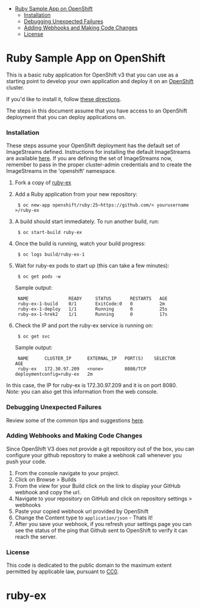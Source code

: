 

<!-- toc -->

- [Ruby Sample App on OpenShift](#ruby-sample-app-on-openshift)
    + [Installation](#installation)
    + [Debugging Unexpected Failures](#debugging-unexpected-failures)
    + [Adding Webhooks and Making Code Changes](#adding-webhooks-and-making-code-changes)
    + [License](#license)

<!-- tocstop -->

Ruby Sample App on OpenShift
============================

This is a basic ruby application for OpenShift v3 that you can use as a starting point to develop your own application and deploy it on an [OpenShift](https://github.com/openshift/origin) cluster.

If you'd like to install it, follow [these directions](https://github.com/sclorg/ruby-ex/blob/master/README.md#installation).  

The steps in this document assume that you have access to an OpenShift deployment that you can deploy applications on.

### Installation
These steps assume your OpenShift deployment has the default set of ImageStreams defined. Instructions for installing the default ImageStreams are available [here](https://docs.okd.io/latest/install_config/imagestreams_templates.html#creating-image-streams-for-openshift-images).  If you are defining the set of ImageStreams now, remember to pass in the proper cluster-admin credentials and to create the ImageStreams in the 'openshift' namespace.

1. Fork a copy of [ruby-ex](https://github.com/sclorg/ruby-ex)
2. Add a Ruby application from your new repository:

		$ oc new-app openshift/ruby:25~https://github.com/< yourusername >/ruby-ex 

3. A build should start immediately.  To run another build, run:

		$ oc start-build ruby-ex

4. Once the build is running, watch your build progress:  

		$ oc logs build/ruby-ex-1

5. Wait for ruby-ex pods to start up (this can take a few minutes):  

		$ oc get pods -w


	Sample output:  

		NAME               READY     STATUS       RESTARTS   AGE
		ruby-ex-1-build    0/1       ExitCode:0   0          2m
		ruby-ex-1-deploy   1/1       Running      0          25s
		ruby-ex-1-hrek2    1/1       Running      0          17s


6. Check the IP and port the ruby-ex service is running on:  

		$ oc get svc


	Sample output:  

		NAME      CLUSTER_IP      EXTERNAL_IP   PORT(S)    SELECTOR                   AGE
		ruby-ex   172.30.97.209   <none>        8080/TCP   deploymentconfig=ruby-ex   2m


In this case, the IP for ruby-ex is 172.30.97.209 and it is on port 8080.  
*Note*: you can also get this information from the web console.


### Debugging Unexpected Failures

Review some of the common tips and suggestions [here](https://github.com/openshift/origin/blob/master/docs/debugging-openshift.md).

### Adding Webhooks and Making Code Changes
Since OpenShift V3 does not provide a git repository out of the box, you can configure your github repository to make a webhook call whenever you push your code.

1. From the console navigate to your project.  
2. Click on Browse > Builds  
3. From the view for your Build click on the link to display your GitHub webhook and copy the url.  
4. Navigate to your repository on GitHub and click on repository settings > webhooks  
5. Paste your copied webhook url provided by OpenShift
6. Change the Content type to `application/json` - Thats it!
7. After you save your webhook, if you refresh your settings page you can see the status of the ping that Github sent to OpenShift to verify it can reach the server.  

### License
This code is dedicated to the public domain to the maximum extent permitted by applicable law, pursuant to [CC0](http://creativecommons.org/publicdomain/zero/1.0/).
# ruby-ex
